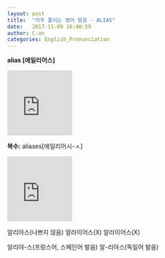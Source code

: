 ```yaml
---
layout: post
title:  "자주 틀리는 영어 발음 - ALIAS"
date:   2017-11-09 16:40:59
author: C-an
categories: English_Pronunciation
---
```


**alias [에일리어스]**

<iframe width="150" height="150" src="https://www.youtube.com/embed/dKGuzTiocxc" frameborder="0" gesture="media" allowfullscreen></iframe>

**복수:** aliases[에일리어시-ㅅ]

<iframe width="150" height="150" src="https://www.youtube.com/embed/UhkIBGClbsY" frameborder="0" gesture="media" allowfullscreen></iframe>

알리아스(나쁘지 않음) 얼라이어스(X) 알라이어스(X)

알리야-스(프랑스어, 스페인어 발음)
알-리아스(독일어 발음)